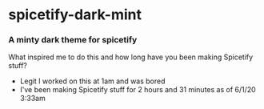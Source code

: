 # spicetify-dark-mint
### A minty dark theme for spicetify

What inspired me to do this and how long have you been making Spicetify stuff?
* Legit I worked on this at 1am and was bored
* I've been making Spicetify stuff for 2 hours and 31 minutes as of 6/1/20 3:33am

